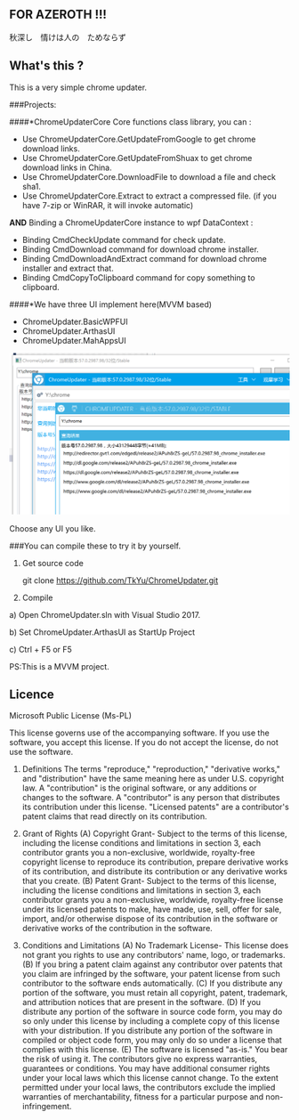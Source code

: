 ## FOR AZEROTH !!!

秋深し　情けは人の　ためならず

## What's this ?

This is a very simple chrome updater.

###Projects:

####*ChromeUpdaterCore
Core functions class library, you can :

* Use ChromeUpdaterCore.GetUpdateFromGoogle to get chrome download links.
* Use ChromeUpdaterCore.GetUpdateFromShuax to get chrome download links in China.
* Use ChromeUpdaterCore.DownloadFile to download a file and check sha1.
* Use ChromeUpdaterCore.Extract to extract a compressed file. (if you have 7-zip or WinRAR, it will invoke automatic)

**AND**
Binding a ChromeUpdaterCore instance to wpf DataContext :

* Binding CmdCheckUpdate command for check update.
* Binding CmdDownload command for download chrome installer.
* Binding CmdDownloadAndExtract command for download chrome installer and extract that.
* Binding CmdCopyToClipboard command for copy something to clipboard.

####*We have three UI implement here(MVVM based)

* ChromeUpdater.BasicWPFUI
* ChromeUpdater.ArthasUI
* ChromeUpdater.MahAppsUI

![](preview.png)

Choose any UI you like.


###You can compile these to try it by yourself.

1) Get source code

    git clone https://github.com/TkYu/ChromeUpdater.git
    
2) Compile

  a) Open ChromeUpdater.sln with Visual Studio 2017.

  b) Set ChromeUpdater.ArthasUI as StartUp Project

  c) Ctrl + F5 or F5

PS:This is a MVVM project.

## Licence

Microsoft Public License (Ms-PL)

This license governs use of the accompanying software. If you use the software, you
accept this license. If you do not accept the license, do not use the software.

1. Definitions
The terms "reproduce," "reproduction," "derivative works," and "distribution" have the
same meaning here as under U.S. copyright law.
A "contribution" is the original software, or any additions or changes to the software.
A "contributor" is any person that distributes its contribution under this license.
"Licensed patents" are a contributor's patent claims that read directly on its contribution.

2. Grant of Rights
(A) Copyright Grant- Subject to the terms of this license, including the license conditions and limitations in section 3, each contributor grants you a non-exclusive, worldwide, royalty-free copyright license to reproduce its contribution, prepare derivative works of its contribution, and distribute its contribution or any derivative works that you create.
(B) Patent Grant- Subject to the terms of this license, including the license conditions and limitations in section 3, each contributor grants you a non-exclusive, worldwide, royalty-free license under its licensed patents to make, have made, use, sell, offer for sale, import, and/or otherwise dispose of its contribution in the software or derivative works of the contribution in the software.

3. Conditions and Limitations
(A) No Trademark License- This license does not grant you rights to use any contributors' name, logo, or trademarks.
(B) If you bring a patent claim against any contributor over patents that you claim are infringed by the software, your patent license from such contributor to the software ends automatically.
(C) If you distribute any portion of the software, you must retain all copyright, patent, trademark, and attribution notices that are present in the software.
(D) If you distribute any portion of the software in source code form, you may do so only under this license by including a complete copy of this license with your distribution. If you distribute any portion of the software in compiled or object code form, you may only do so under a license that complies with this license.
(E) The software is licensed "as-is." You bear the risk of using it. The contributors give no express warranties, guarantees or conditions. You may have additional consumer rights under your local laws which this license cannot change. To the extent permitted under your local laws, the contributors exclude the implied warranties of merchantability, fitness for a particular purpose and non-infringement.